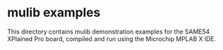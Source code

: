 # mulib examples

This directory contains mulib demonstration examples for the SAME54 XPlained Pro board, 
compiled and run using the Microchip MPLAB X IDE.

